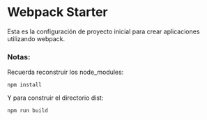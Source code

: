 # Webpack Starter

Esta es la configuración de proyecto inicial para crear aplicaciones utilizando webpack.

### Notas:
Recuerda reconstruir los node_modules:
```
npm install
```

Y para construir el directorio dist:
```
npm run build
```